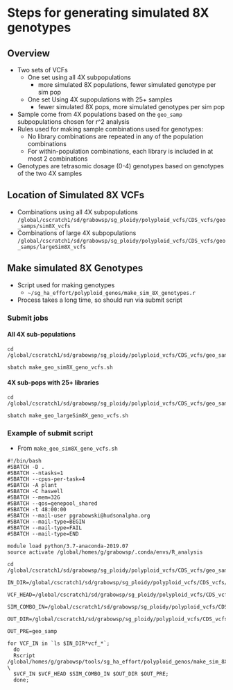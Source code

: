 # Steps for generating simulated 8X genotypes

## Overview
* Two sets of VCFs
  * One set using all 4X subpopulations
    * more simulated 8X populations, fewer simulated genotype per sim pop
  * One set Using 4X supopulations with 25+ samples
    * fewer simulated 8X pops, more simulated genotypes per sim pop
* Sample come from 4X populations based on the `geo_samp` subpopulations chosen for r^2
analysis
* Rules used for making sample combinations used for genotypes:
  * No library combinations are repeated in any of the population combinations
  * For within-population combinations, each library is included in at most
2 combinations
* Genotypes are tetrasomic dosage (0-4) genotypes based on genotypes of the two
4X samples

## Location of Simulated 8X VCFs
* Combinations using all 4X subpopulations
  `/global/cscratch1/sd/grabowsp/sg_ploidy/polyploid_vcfs/CDS_vcfs/geo_samps/sim8X_vcfs`
* Combinations of large 4X subpopulations
  `/global/cscratch1/sd/grabowsp/sg_ploidy/polyploid_vcfs/CDS_vcfs/geo_samps/largeSim8X_vcfs`

## Make simulated 8X Genotypes
* Script used for making genotypes
  * `~/sg_ha_effort/polyploid_genos/make_sim_8X_genotypes.r`
* Process takes a long time, so should run via submit script
### Submit jobs
#### All 4X sub-populations
```
cd /global/cscratch1/sd/grabowsp/sg_ploidy/polyploid_vcfs/CDS_vcfs/geo_samps/sim8X_vcfs

sbatch make_geo_sim8X_geno_vcfs.sh
```
#### 4X sub-pops with 25+ libraries
```
cd /global/cscratch1/sd/grabowsp/sg_ploidy/polyploid_vcfs/CDS_vcfs/geo_samps/largeSim8X_vcfs

sbatch make_geo_largeSim8X_geno_vcfs.sh
```
### Example of submit script
* From `make_geo_sim8X_geno_vcfs.sh`
```
#!/bin/bash
#SBATCH -D .
#SBATCH --ntasks=1
#SBATCH --cpus-per-task=4
#SBATCH -A plant
#SBATCH -C haswell
#SBATCH --mem=32G
#SBATCH --qos=genepool_shared
#SBATCH -t 48:00:00
#SBATCH --mail-user pgrabowski@hudsonalpha.org
#SBATCH --mail-type=BEGIN
#SBATCH --mail-type=FAIL
#SBATCH --mail-type=END

module load python/3.7-anaconda-2019.07
source activate /global/homes/g/grabowsp/.conda/envs/R_analysis

cd /global/cscratch1/sd/grabowsp/sg_ploidy/polyploid_vcfs/CDS_vcfs/geo_samps/sim8X_vcfs

IN_DIR=/global/cscratch1/sd/grabowsp/sg_ploidy/polyploid_vcfs/CDS_vcfs/geo_samps/

VCF_HEAD=/global/cscratch1/sd/grabowsp/sg_ploidy/polyploid_vcfs/CDS_vcfs/geo_samps/CDS.geosamps.vcf.header.txt

SIM_COMBO_IN=/global/cscratch1/sd/grabowsp/sg_ploidy/polyploid_vcfs/CDS_vcfs/geo_samps/geo_samp_sim8X_lib_combos.txt

OUT_DIR=/global/cscratch1/sd/grabowsp/sg_ploidy/polyploid_vcfs/CDS_vcfs/geo_samps/sim8X_vcfs

OUT_PRE=geo_samp

for VCF_IN in `ls $IN_DIR*vcf_*`;
  do
  Rscript /global/homes/g/grabowsp/tools/sg_ha_effort/polyploid_genos/make_sim_8X_genotypes.r \
  $VCF_IN $VCF_HEAD $SIM_COMBO_IN $OUT_DIR $OUT_PRE;
  done;

```

